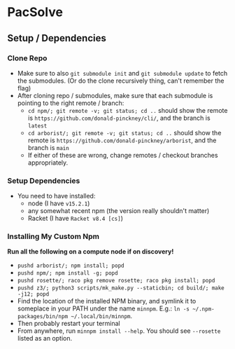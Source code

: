 # PacSolve

## Setup / Dependencies

### Clone Repo

- Make sure to also `git submodule init` and `git submodule update` to fetch the submodules. (Or do the clone recursively thing, can't remember the flag)
- After cloning repo / submodules, make sure that each submodule is pointing to the right remote / branch:
    + `cd npm/; git remote -v; git status; cd ..` should show the remote is `https://github.com/donald-pinckney/cli/`, and the branch is `latest`
    + `cd arborist/; git remote -v; git status; cd ..` should show the remote is `https://github.com/donald-pinckney/arborist`, and the branch is `main`
    + If either of these are wrong, change remotes / checkout branches appropriately.

### Setup Dependencies

- You need to have installed:
    - node (I have `v15.2.1`)
    - any somewhat recent npm (the version really shouldn't matter)
    - Racket (I have `Racket v8.4 [cs]`)

### Installing My Custom Npm

**Run all the following on a compute node if on discovery!**

- `pushd arborist/; npm install; popd`
- `pushd npm/; npm install -g; popd`
- `pushd rosette/; raco pkg remove rosette; raco pkg install; popd`
- `pushd z3/; python3 scripts/mk_make.py --staticbin; cd build/; make -j12; popd`
- Find the location of the installed NPM binary, and symlink it to someplace in your PATH under the name `minnpm`. E.g.: `ln -s ~/.npm-packages/bin/npm ~/.local/bin/minnpm`.
- Then probably restart your terminal
- From anywhere, run `minnpm install --help`. You should see `--rosette` listed as an option.
